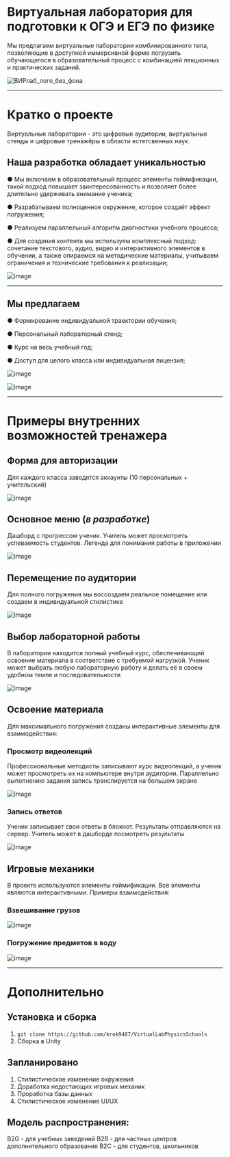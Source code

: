 # Виртуальная лаборатория для подготовки к ОГЭ и ЕГЭ по физике
Мы предлагаем виртуальные лаборатории комбинированного типа, позволяющие в доступной иммерсивной форме погрузить обучающегося в образовательный процесс с комбинацией лекционных и практических заданий.

![ВИРлаб_лого_без_фона](https://github.com/krok9407/VirtualLabPhysicsSchools/assets/54067031/2fe46256-b3ed-452c-b6fa-b2a384281d35)
__________
# Кратко о проекте
Виртуальные лаборатории - это цифровые аудитории, виртуальные стенды и цифровые тренажёры в области естетсвенных наук.

## Наша разработка обладает уникальностью
●	Мы включаем в образовательный процесс элементы геймификации, такой подход повышает заинтересованность и позволяет более длительно удерживать внимание ученика;

●	Разрабатываем полноценное окружение, которое создаёт эффект погружения;

●	Реализуем параллельный алгоритм диагностики учебного процесса;

●	Для создания контента мы используем комплексный подход: сочетание текстового, аудио, видео и интерактивного элементов в обучении, а также опираемся на методические материалы, учитываем ограничения и технические требования к реализации;

![image](https://github.com/krok9407/VirtualLabPhysicsSchools/assets/54067031/cc67c70f-2bcb-4dfd-9e09-8d4bba8757a7)

__________
## Мы предлагаем
●	Формирование индивидуальной траектории обучения;

●	Персональный лабораторный стенд;

●	Курс на весь учебный год;

●	Доступ для целого класса или индивидуальная лицензия;

![image](https://github.com/krok9407/VirtualLabPhysicsSchools/assets/54067031/80ab1612-94c9-4770-9a03-996141a7275e)

![image](https://github.com/krok9407/VirtualLabPhysicsSchools/assets/54067031/4a3cbea1-dc87-4d6e-aea8-1a5e9f1e4191)

_____
# Примеры внутренних возможностей тренажера
## Форма для авторизации
Для каждого класса заводятся аккаунты (10 персональных + учительский)

![image](https://github.com/krok9407/VirtualLabPhysicsSchools/assets/54067031/76895bb3-fc62-4717-bdf8-e44de1aeaf72)


## Основное меню (*в разработке*)
Дашборд с прогрессом ученик. Учитель может просмотреть успеваемость студентов. Легенда для понимания работы в приложении

![image](https://github.com/krok9407/VirtualLabPhysicsSchools/assets/54067031/36d76518-9a67-4f9c-b72c-6606b4d12853)

## Перемещение по аудитории
Для полного погружения мы воссоздаем реальное помещение или создаем в индивидуальной стилистике

![image](https://github.com/krok9407/VirtualLabPhysicsSchools/assets/54067031/acd6bfd6-89d4-4d3f-904f-99e36fd796b2)

## Выбор лабораторной работы
В лаборатории находится полный учебный курс, обеспечивающий освоение материала в соответствие с требуемой нагрузкой.
Ученик может выбрать любую лабораторную работу и делать её в своем удобном темпе и последовательности

![image](https://github.com/krok9407/VirtualLabPhysicsSchools/assets/54067031/428ebad6-19ce-4e61-aeed-ab967887821b)

## Освоение материала
Для максимального погружения созданы интерактивные элементы для взаимодействия:

### Просмотр видеолекций
Профессиональные методисты записывают курс видеолекций, а ученик может просмотреть их на компьютере внутри аудитории. Параллельно выполнению задания запись транслируется на большом экране

![image](https://github.com/krok9407/VirtualLabPhysicsSchools/assets/54067031/cfe7a8ee-73a1-4a30-a2e4-fb9efce7cebc)

### Запись ответов
Ученик записывает свои ответы в блокнот. Результаты отправляются на сервер. Учитель может в дашборде посмотреть результаты

![image](https://github.com/krok9407/VirtualLabPhysicsSchools/assets/54067031/72123b08-71b4-4f90-9551-4e2840aa205d)

## Игровые механики
В проекте используются элементы геймификации. Все элементы являются интерактивными. 
Примеры взаимодействия:

### Взвешивание грузов
![image](https://github.com/krok9407/VirtualLabPhysicsSchools/assets/54067031/5fbe248a-a385-4b26-9126-bf85ed0c7464)

### Погружение предметов в воду
![image](https://github.com/krok9407/VirtualLabPhysicsSchools/assets/54067031/626825fb-2082-4e81-92cd-eda0693ee197)

___
# Дополнительно

## Установка и сборка
1. ```git clone https://github.com/krok9407/VirtualLabPhysicsSchools```
2. Сборка в Unity

## Запланировано
1. Стилистическое изменение окружения
2. Доработка недостающих игровых механик
3. Проработка базы данных
4. Стилистическое изменение UI/UX
   
## Модель распространения:
B2G - для учебных заведений
B2B - для частных центров дополнительного образования
B2C - для студентов, школьников
